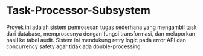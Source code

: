 # Task-Processor-Subsystem
Proyek ini adalah sistem pemrosesan tugas sederhana yang mengambil task dari database, memprosesnya dengan fungsi transformasi, dan melaporkan hasil ke tabel audit. Sistem ini mendukung retry logic pada error API dan concurrency safety agar tidak ada double-processing. 
